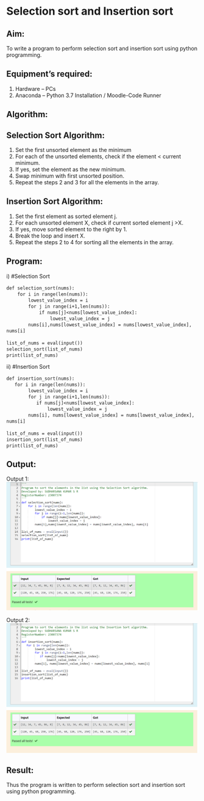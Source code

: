 # Selection sort and Insertion sort
## Aim:
To write a program to perform selection sort and insertion sort using python programming.
## Equipment’s required:
1.	Hardware – PCs
2.	Anaconda – Python 3.7 Installation / Moodle-Code Runner
## Algorithm:
## Selection Sort Algorithm:
1.	Set the first unsorted element as the minimum
2.	For each of the unsorted elements, check if the element < current minimum.
3.	If yes, set the element as the new minimum.
4.	Swap minimum with first unsorted position.
5.	Repeat the steps 2 and 3 for all the elements in the array.
## Insertion Sort Algorithm:
1.	Set the first element as sorted element j.
2.	For each unsorted element X, check if current sorted element j >X.
3.	If yes, move sorted element to the right by 1.
4.	Break the loop and insert X.
5.	Repeat the steps 2 to 4 for sorting all the elements in the array.
## Program:
i)	#Selection Sort
```
def selection_sort(nums):
    for i in range(len(nums)):
        lowest_value_index = i
        for j in range(i+1,len(nums)):
            if nums[j]<nums[lowest_value_index]:
                lowest_value_index = j
        nums[i],nums[lowest_value_index] = nums[lowest_value_index], nums[i]
        
list_of_nums = eval(input())
selection_sort(list_of_nums)
print(list_of_nums)

```

ii)	#Insertion Sort
```
def insertion_sort(nums):
   for i in range(len(nums)):
        lowest_value_index = i
        for j in range(i+1,len(nums)):
           if nums[j]<nums[lowest_value_index]:
               lowest_value_index = j
        nums[i], nums[lowest_value_index] = nums[lowest_value_index], nums[i]
        
list_of_nums = eval(input())
insertion_sort(list_of_nums)
print(list_of_nums)

```

## Output:
Output 1:
![image](https://raw.githubusercontent.com/sudharsanakumar18/Sorting-Algorithm/main/python%204%20a.png)

Output 2:
![image](https://raw.githubusercontent.com/sudharsanakumar18/Sorting-Algorithm/main/pyhton%204b.png)
## Result:
Thus the program is written to perform selection sort and insertion sort using python programming.
